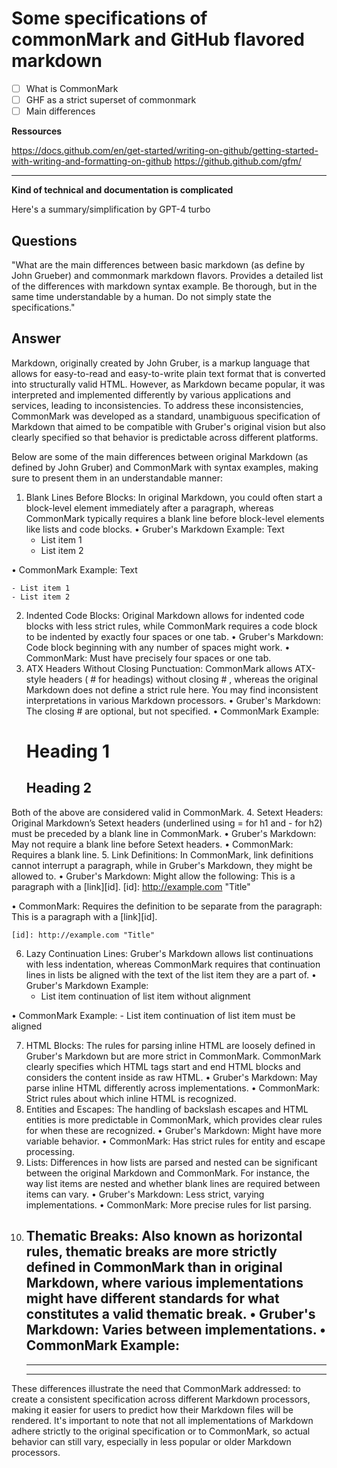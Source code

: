 # Some specifications of commonMark and GitHub flavored markdown

-[ ] What is CommonMark
-[ ] GHF as a strict superset of commonmark
-[ ] Main differences

**Ressources**

<https://docs.github.com/en/get-started/writing-on-github/getting-started-with-writing-and-formatting-on-github>
<https://github.github.com/gfm/>

---

**Kind of technical and documentation is complicated**

Here's a summary/simplification by GPT-4 turbo

## Questions
"What are the main differences between basic markdown (as define by John Grueber) and commonmark markdown flavors. Provides a detailed list of the differences with markdown syntax example. Be thorough, but in the same time understandable by a human. Do not simply state the specifications."

## Answer
Markdown, originally created by John Gruber, is a markup language that
allows for easy-to-read and easy-to-write plain text format that is converted
into structurally valid HTML. However, as Markdown became popular, it was
interpreted and implemented differently by various applications and
services, leading to inconsistencies. To address these inconsistencies,
CommonMark was developed as a standard, unambiguous specification of
Markdown that aimed to be compatible with Gruber's original vision but also
clearly specified so that behavior is predictable across different
platforms.

Below are some of the main differences between original Markdown (as defined
by John Gruber) and CommonMark with syntax examples, making sure to present
them in an understandable manner:

1. Blank Lines Before Blocks:
In original Markdown, you could often start a block-level element immediately
after a paragraph, whereas CommonMark typically requires a blank line before
block-level elements like lists and code blocks.
  • Gruber's Markdown Example:
    Text
    - List item 1
    - List item 2

  • CommonMark Example:
    Text

    - List item 1
    - List item 2

2. Indented Code Blocks:
Original Markdown allows for indented code blocks with less strict rules,
while CommonMark requires a code block to be indented by exactly four spaces
or one tab.
  • Gruber's Markdown: Code block beginning with any number of spaces might
  work.
  • CommonMark: Must have precisely four spaces or one tab.
3. ATX Headers Without Closing Punctuation:
CommonMark allows ATX-style headers ( #  for headings) without closing  # ,
whereas the original Markdown does not define a strict rule here. You may
find inconsistent interpretations in various Markdown processors.
  • Gruber's Markdown: The closing  #  are optional, but not specified.
  • CommonMark Example:
    # Heading 1
    ## Heading 2 ##

Both of the above are considered valid in CommonMark.
4. Setext Headers:
Original Markdown’s Setext headers (underlined using  =  for h1 and  -  for
h2) must be preceded by a blank line in CommonMark.
  • Gruber's Markdown: May not require a blank line before Setext headers.
  • CommonMark: Requires a blank line.
5. Link Definitions:
In CommonMark, link definitions cannot interrupt a paragraph, while in
Gruber's Markdown, they might be allowed to.
  • Gruber's Markdown: Might allow the following:
    This is a paragraph with a [link][id].
    [id]: http://example.com "Title"

  • CommonMark: Requires the definition to be separate from the paragraph:
    This is a paragraph with a [link][id].

    [id]: http://example.com "Title"

6. Lazy Continuation Lines:
Gruber's Markdown allows list continuations with less indentation, whereas
CommonMark requires that continuation lines in lists be aligned with the
text of the list item they are a part of.
  • Gruber's Markdown Example:
    - List item
    continuation of list item without alignment

  • CommonMark Example:
    - List item
      continuation of list item must be aligned

7. HTML Blocks:
The rules for parsing inline HTML are loosely defined in Gruber's Markdown
but are more strict in CommonMark. CommonMark clearly specifies which HTML
tags start and end HTML blocks and considers the content inside as raw HTML.
  • Gruber's Markdown: May parse inline HTML differently across
  implementations.
  • CommonMark: Strict rules about which inline HTML is recognized.
8. Entities and Escapes:
The handling of backslash escapes and HTML entities is more predictable in
CommonMark, which provides clear rules for when these are recognized.
  • Gruber's Markdown: Might have more variable behavior.
  • CommonMark: Has strict rules for entity and escape processing.
9. Lists:
Differences in how lists are parsed and nested can be significant between
the original Markdown and CommonMark. For instance, the way list items are
nested and whether blank lines are required between items can vary.
  • Gruber's Markdown: Less strict, varying implementations.
  • CommonMark: More precise rules for list parsing.
10. Thematic Breaks:
Also known as horizontal rules, thematic breaks are more strictly defined in
CommonMark than in original Markdown, where various implementations might
have different standards for what constitutes a valid thematic break.
  • Gruber's Markdown: Varies between implementations.
  • CommonMark Example:
    ---
    ***
    ___



These differences illustrate the need that CommonMark addressed: to create a
consistent specification across different Markdown processors, making it
easier for users to predict how their Markdown files will be rendered. It's
important to note that not all implementations of Markdown adhere strictly
to the original specification or to CommonMark, so actual behavior can still
vary, especially in less popular or older Markdown processors.

